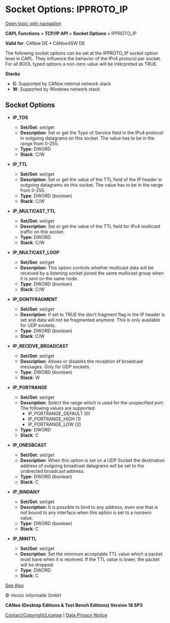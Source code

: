 # Socket Options: IPPROTO_IP

[Open topic with navigation](../../../../CANoeDEFamily.htm#Topics/CAPLFunctions/TCPIPAPI/CAPLfunctionsTCPIPSocketOptionsIPPROTO_IP.md)

**CAPL Functions** » **TCP/IP API** » **Socket Options** » IPPROTO_IP

**Valid for**: CANoe DE • CANoe4SW DE

The following socket options can be set at the IPPROTO_IP socket option level in CAPL. They influence the behavior of the IPv4 protocol per socket. For all BOOL typed options a non-zero value will be interpreted as TRUE.

**Stacks**

- **C**: Supported by CANoe internal network stack
- **W**: Supported by Windows network stack

## Socket Options

- **IP_TOS**
  - **Set/Get**: set/get
  - **Description**: Set or get the Type of Service field in the IPv4 protocol in outgoing datagrams on this socket. The value has to be in the range from 0-255.
  - **Type**: DWORD
  - **Stack**: C/W

- **IP_TTL**
  - **Set/Get**: set/get
  - **Description**: Set or get the value of the TTL field of the IP header in outgoing datagrams on this socket. The value has to be in the range from 0-255.
  - **Type**: DWORD (boolean)
  - **Stack**: C/W

- **IP_MULTICAST_TTL**
  - **Set/Get**: set/get
  - **Description**: Set or get the value of the TTL field for IPv4 multicast traffic on this socket.
  - **Type**: DWORD
  - **Stack**: C/W

- **IP_MULTICAST_LOOP**
  - **Set/Get**: set/get
  - **Description**: This option controls whether multicast data will be received by a listening socket joined the same multicast group when it is sent on the same node.
  - **Type**: DWORD (boolean)
  - **Stack**: C/W

- **IP_DONTFRAGMENT**
  - **Set/Get**: set/get
  - **Description**: If set to TRUE the don’t fragment flag in the IP header is set and data will not be fragmented anymore. This is only available for UDP sockets.
  - **Type**: DWORD (boolean)
  - **Stack**: C/W

- **IP_RECEIVE_BROADCAST**
  - **Set/Get**: set/get
  - **Description**: Allows or disables the reception of broadcast messages. Only for UDP sockets.
  - **Type**: DWORD (boolean)
  - **Stack**: W

- **IP_PORTRANGE**
  - **Set/Get**: set/get
  - **Description**: Select the range which is used for the unspecified port. The following values are supported:
    - IP_PORTRANGE_DEFAULT (0)
    - IP_PORTRANGE_HIGH (1)
    - IP_PORTRANGE_LOW (2)
  - **Type**: DWORD
  - **Stack**: C

- **IP_ONESBCAST**
  - **Set/Get**: set/get
  - **Description**: When this option is set on a UDP Socket the destination address of outgoing broadcast datagrams will be set to the undirected broadcast address.
  - **Type**: DWORD (boolean)
  - **Stack**: C

- **IP_BINDANY**
  - **Set/Get**: set/get
  - **Description**: It is possible to bind to any address, even one that is not bound to any interface when this option is set to a nonzero value.
  - **Type**: DWORD (boolean)
  - **Stack**: C

- **IP_MINTTL**
  - **Set/Get**: set/get
  - **Description**: Set the minimum acceptable TTL value which a packet must have when it is received. If the TTL value is lower, the packet will be dropped.
  - **Type**: DWORD
  - **Stack**: C

[See Also](javascript:void(0);)

© Vector Informatik GmbH

**CANoe (Desktop Editions & Test Bench Editions) Version 18 SP3**

[Contact/Copyright/License](../../Shared/ContactCopyrightLicense.md) | [Data Privacy Notice](https://www.vector.com/int/en/company/get-info/privacy-policy/)
